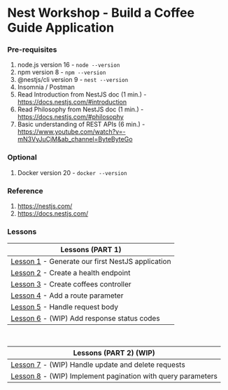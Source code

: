 # Nest Workshop - Build a Coffee Guide Application

### Pre-requisites

1. node.js version 16 - `node --version`
2. npm version 8 - `npm --version`
3. @nestjs/cli version 9 - `nest --version`
4. Insomnia / Postman
5. Read Introduction from NestJS doc (1 min.) - https://docs.nestjs.com/#introduction
6. Read Philosophy from NestJS doc (1 min.) - https://docs.nestjs.com/#philosophy
7. Basic understanding of REST APIs (6 min.) - https://www.youtube.com/watch?v=-mN3VyJuCjM&ab_channel=ByteByteGo

### Optional

1. Docker version 20 - `docker --version`

### Reference

1. https://nestjs.com/
2. https://docs.nestjs.com/

### Lessons

| Lessons (PART 1)                                                           |
|----------------------------------------------------------------------------|
| [Lesson 1](docs/Lesson1/LESSON.md) - Generate our first NestJS application |
| [Lesson 2](docs/Lesson2/LESSON.md) - Create a health endpoint              |
| [Lesson 3](docs/Lesson3/LESSON.md) - Create coffees controller             |
| [Lesson 4](docs/Lesson4/LESSON.md) - Add a route parameter                 |
| [Lesson 5](docs/Lesson5/LESSON.md) - Handle request body                   |
| [Lesson 6](docs/Lesson6/LESSON.md) - (WIP) Add response status codes       |

<br>

| Lessons (PART 2) (WIP)                                                                |
|---------------------------------------------------------------------------------------|
| [Lesson 7](docs/Lesson7/LESSON.md) - (WIP) Handle update and delete requests          |
| [Lesson 8](docs/Lesson8/LESSON.md) - (WIP) Implement pagination with query parameters |
